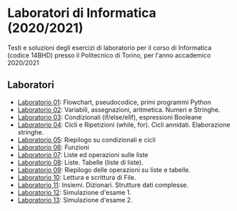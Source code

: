 # Laboratori di Informatica (2020/2021)
Testi e soluzioni degli esercizi di laboratorio per il corso 
di Informatica (codice 14BHD) presso il Politecnico di Torino,
per l'anno accademico 2020/2021

## Laboratori

- [Laboratorio 01](./Lab01): Flowchart, pseudocodice, primi programmi Python
- [Laboratorio 02](./Lab02): Variabili, assegnazioni, aritmetica. Numeri e Stringhe.
- [Laboratorio 03](./Lab03): Condizionali (if/else/elif), espressioni Booleane
- [Laboratorio 04](./Lab04): Cicli e Ripetizioni (while, for). Cicli annidati. Elaborazione stringhe.
- [Laboratorio 05](./Lab05): Riepilogo su condizionali e cicli
- [Laboratorio 06](./Lab06): Funzioni
- [Laboratorio 07](./Lab07): Liste ed operazioni sulle liste
- [Laboratorio 08](./Lab08): Liste. Tabelle (liste di liste). 
- [Laboratorio 09](./Lab09): Riepilogo delle operazioni su liste e tabelle.
- [Laboratorio 10](./Lab10): Lettura e scrittura di File.
- [Laboratorio 11](./Lab11): Insiemi. Dizionari. Strutture dati complesse.
- [Laboratorio 12](./Lab12): Simulazione d'esame 1.
- [Laboratorio 13](./Lab13): Simulazione d'esame 2.


